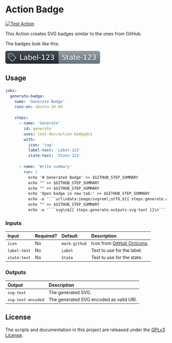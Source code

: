 # Action Badge
[![Test Action](https://github.com/DenoPlayground/Template-Action/actions/workflows/test_action.yml/badge.svg)](https://github.com/DenoPlayground/Template-Action/actions/workflows/test_action.yml)

This Action creates SVG badges similar to the ones from GitHub.

The badges look like this:

![Badge](./src/badge.svg)


## Usage

```yaml
jobs:
  generate-badge:
    name: 'Generate Badge'
    runs-on: ubuntu-24.04

    steps:
      - name: 'Generate'
        id: generate
        uses: loat-dev/action-badge@v1
        with:
          icon: 'tag'
          label-text: 'Label-123'
          state-text: 'State-123'

      - name: 'Write summary'
        run: |
          echo '# Generated Badge' >> $GITHUB_STEP_SUMMARY
          echo "" >> $GITHUB_STEP_SUMMARY
          echo "" >> $GITHUB_STEP_SUMMARY
          echo 'Open badge in new tab:' >> $GITHUB_STEP_SUMMARY
          echo -e '```url\ndata:image/svg+xml;utf8,${{ steps.generate.outputs.svg-text-encoded }}\n```' >> $GITHUB_STEP_SUMMARY
          echo "" >> $GITHUB_STEP_SUMMARY
          echo -e '```svg\n${{ steps.generate.outputs.svg-text }}\n```' >> $GITHUB_STEP_SUMMARY

```

### Inputs

| Input        | Required? | Default       | Description                                                      |
| :----------- | --------- | :------------ | :--------------------------------------------------------------- |
| `icon`       | No        | `mark-github` | Icon from [GitHub Octicons](https://github.com/primer/octicons). |
| `label-text` | No        | `Label`       | Text to use for the label.                                       |
| `state-text` | No        | `State`       | Text tu use for the state.                                       |

### Outputs

| Output             | Description                             |
| :----------------- | :-------------------------------------- |
| `svg-text`         | The generated SVG.                      |
| `svg-text-encoded` | The generated SVG encoded as valid URI. |

## License
The scripts and documentation in this project are released under the [GPLv3 License](./LICENSE).
